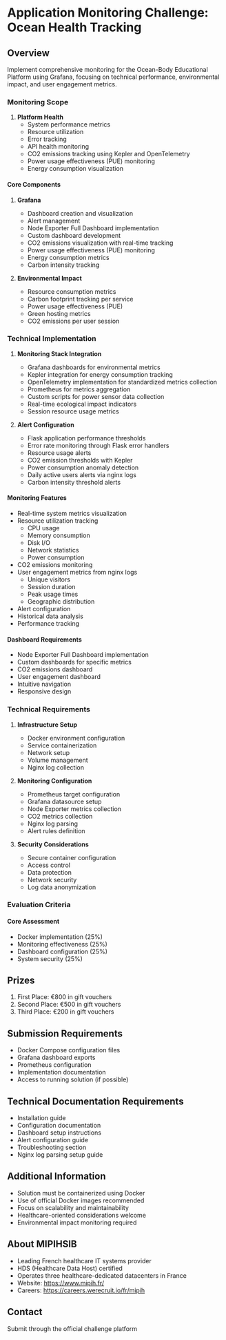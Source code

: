 # Application Monitoring Challenge: Ocean Health Tracking

## Overview
Implement comprehensive monitoring for the Ocean-Body Educational Platform using Grafana, focusing on technical performance, environmental impact, and user engagement metrics.

### Monitoring Scope

1. **Platform Health**
   - System performance metrics
   - Resource utilization 
   - Error tracking
   - API health monitoring
   - CO2 emissions tracking using Kepler and OpenTelemetry
   - Power usage effectiveness (PUE) monitoring
   - Energy consumption visualization

#### Core Components
1. **Grafana**
   - Dashboard creation and visualization
   - Alert management
   - Node Exporter Full Dashboard implementation
   - Custom dashboard development
   - CO2 emissions visualization with real-time tracking
   - Power usage effectiveness (PUE) monitoring
   - Energy consumption metrics
   - Carbon intensity tracking

3. **Environmental Impact**
   - Resource consumption metrics
   - Carbon footprint tracking per service
   - Power usage effectiveness (PUE)
   - Green hosting metrics
   - CO2 emissions per user session

### Technical Implementation

1. **Monitoring Stack Integration**
   - Grafana dashboards for environmental metrics
   - Kepler integration for energy consumption tracking
   - OpenTelemetry implementation for standardized metrics collection
   - Prometheus for metrics aggregation
   - Custom scripts for power sensor data collection
   - Real-time ecological impact indicators
   - Session resource usage metrics

2. **Alert Configuration**
   - Flask application performance thresholds
   - Error rate monitoring through Flask error handlers
   - Resource usage alerts
   - CO2 emission thresholds with Kepler
   - Power consumption anomaly detection
   - Daily active users alerts via nginx logs
   - Carbon intensity threshold alerts

#### Monitoring Features
- Real-time system metrics visualization
- Resource utilization tracking
  - CPU usage
  - Memory consumption
  - Disk I/O
  - Network statistics
  - Power consumption
- CO2 emissions monitoring
- User engagement metrics from nginx logs
  - Unique visitors
  - Session duration
  - Peak usage times
  - Geographic distribution
- Alert configuration
- Historical data analysis
- Performance tracking

#### Dashboard Requirements
- Node Exporter Full Dashboard implementation
- Custom dashboards for specific metrics
- CO2 emissions dashboard
- User engagement dashboard
- Intuitive navigation
- Responsive design

### Technical Requirements
1. **Infrastructure Setup**
   - Docker environment configuration
   - Service containerization
   - Network setup
   - Volume management
   - Nginx log collection

2. **Monitoring Configuration**
   - Prometheus target configuration
   - Grafana datasource setup
   - Node Exporter metrics collection
   - CO2 metrics collection
   - Nginx log parsing
   - Alert rules definition

3. **Security Considerations**
   - Secure container configuration
   - Access control
   - Data protection
   - Network security
   - Log data anonymization

### Evaluation Criteria

#### Core Assessment
- Docker implementation (25%)
- Monitoring effectiveness (25%)
- Dashboard configuration (25%)
- System security (25%)

## Prizes
1. First Place: €800 in gift vouchers
2. Second Place: €500 in gift vouchers
3. Third Place: €200 in gift vouchers

## Submission Requirements
- Docker Compose configuration files
- Grafana dashboard exports
- Prometheus configuration
- Implementation documentation
- Access to running solution (if possible)

## Technical Documentation Requirements
- Installation guide
- Configuration documentation
- Dashboard setup instructions
- Alert configuration guide
- Troubleshooting section
- Nginx log parsing setup guide

## Additional Information
- Solution must be containerized using Docker
- Use of official Docker images recommended
- Focus on scalability and maintainability
- Healthcare-oriented considerations welcome
- Environmental impact monitoring required

## About MIPIHSIB
- Leading French healthcare IT systems provider
- HDS (Healthcare Data Host) certified
- Operates three healthcare-dedicated datacenters in France
- Website: https://www.mipih.fr/
- Careers: https://careers.werecruit.io/fr/mipih

## Contact
Submit through the official challenge platform
